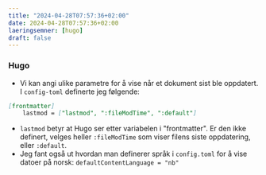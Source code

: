 ```yaml
---
title: "2024-04-28T07:57:36+02:00"
date: 2024-04-28T07:57:36+02:00
laeringsemner: [hugo]
draft: false
---
```


### Hugo

* Vi kan angi ulike parametre for å vise når et dokument sist ble oppdatert. I `config-toml` definerte jeg følgende: 
```md
[frontmatter]
    lastmod = ["lastmod", ":fileModTime", ":default"]
```
* `lastmod` betyr at Hugo ser etter variabelen i "frontmatter". Er den ikke definert, velges heller `:fileModTime` som viser filens siste oppdatering, eller `:default`.
* Jeg fant også ut hvordan man definerer språk i `config.toml` for å vise datoer på norsk: `defaultContentLanguage = "nb"`
